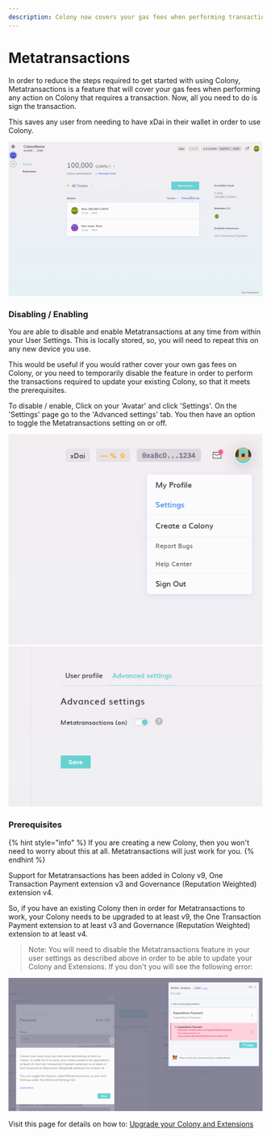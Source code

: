 ```yaml
---
description: Colony now covers your gas fees when performing transactions on Colony.
---
```


# Metatransactions

In order to reduce the steps required to get started with using Colony, Metatransactions is a feature that will cover your gas fees when performing any action on Colony that requires a transaction. Now, all you need to do is sign the transaction.

This saves any user from needing to have xDai in their wallet in order to use Colony.

![Metatransactions in action with 0 xDai in the wallet.](../.gitbook/assets/using-metatransactions.gif)

### Disabling / Enabling

You are able to disable and enable Metatransactions at any time from within your User Settings. This is locally stored, so, you will need to repeat this on any new device you use.

This would be useful if you would rather cover your own gas fees on Colony, or you need to temporarily disable the feature in order to perform the transactions required to update your existing Colony, so that it meets the prerequisites.

To disable / enable, Click on your 'Avatar' and click 'Settings'. On the 'Settings' page go to the 'Advanced settings' tab. You then have an option to toggle the Metatransactions setting on or off.

![Click on your 'Avatar' and click 'Settings'](<../.gitbook/assets/download (54).png>) ![Go to the 'Advanced settings' tab. Toggle the setting.](../.gitbook/assets/c6ecc3e8-d24c-439d-be22-ab434a4f486b.png)

### Prerequisites

{% hint style="info" %}
If you are creating a new Colony, then you won't need to worry about this at all. Metatransactions will just work for you.
{% endhint %}

Support for Metatransactions has been added in Colony v9, One Transaction Payment extension v3 and Governance (Reputation Weighted) extension v4.

So, if you have an existing Colony then in order for Metatransactions to work, your Colony needs to be upgraded to at least v9, the One Transaction Payment extension to at least v3 and Governance (Reputation Weighted) extension to at least v4.

> Note: You will need to disable the Metatransactions feature in your user settings as described above in order to be able to update your Colony and Extensions. If you don't you will see the following error:

![Error shown if your Colony has the wrong contract version of Colony and Extensions.](<../.gitbook/assets/65b53d93-f6bb-47c7-be66-3a587a5131aa (1).png>)



Visit this page for details on how to: [Upgrade your Colony and Extensions](upgrade-colony-and-extensions.md)

